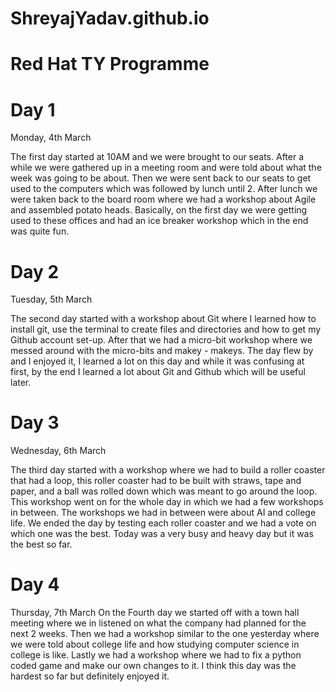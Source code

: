 # ShreyajYadav.github.io

# Red Hat TY Programme

#                              Day 1

Monday, 4th March

The first day started at 10AM and we were brought to our seats.
After a while we were gathered up in a meeting room and were told about what the week was going to be about. 
Then we were sent back to our seats to get used to the computers which was followed by lunch until 2.
After lunch we were taken back to the board room where we had a workshop about Agile and assembled potato heads.
Basically, on the first day we were getting used to these offices and had an ice breaker workshop which in the end was quite fun.


#                             Day 2

Tuesday, 5th March

The second day started with a workshop about Git where I learned how to install git, use the terminal to create files and directories and how to get my Github account set-up. 
After that we had a micro-bit workshop where we messed around with the micro-bits and makey - makeys.
The day flew by and I enjoyed it, I learned a lot on this day and while it was confusing at first, by the end I learned a lot about Git and Github which will be useful later. 

#                             Day 3

Wednesday, 6th March

The third day started with a workshop where we had to build a roller coaster that had a loop, this roller coaster had to be built with straws, tape and paper, and a ball was rolled down which was meant to go around the loop. 
This workshop went on for the whole day in which we had a few workshops in between. 
The workshops we had in between were about AI and college life. 
We ended the day by testing each roller coaster and we had a vote on which one was the best. 
Today was a very busy and heavy day but it was the best so far.

#                             Day 4

Thursday, 7th March
On the Fourth day we started off with a town hall meeting where we in listened on what the company had planned for the next 2 weeks. 
Then we had a workshop similar to the one yesterday where we were told about college life and how studying computer science in college is like. 
Lastly we had a workshop where we had to fix a python coded game and make our own changes to it. 
I think this day was the hardest so far but definitely enjoyed it. 



